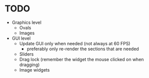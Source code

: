 # TODO

* Graphics level
    * Ovals
    * Images
* GUI level
    * Update GUI only when needed (not always at 60 FPS)
        * preferably only re-render the sections that are needed
    * Sliders
    * Drag lock (remember the widget the mouse clicked on when dragging)
    * Image widgets
